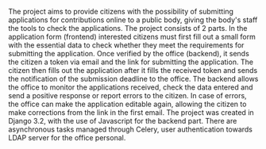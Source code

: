 The project aims to provide citizens with the possibility of submitting applications for contributions online to a public body, giving the body's staff the tools to check the applications.
The project consists of 2 parts. In the application form (frontend) interested citizens must first fill out a small form with the essential data to check whether they meet the requirements for submitting the application.
Once verified by the office (backend), it sends the citizen a token via email and the link for submitting the application.
The citizen then fills out the application after it fills the received token and sends the notification of the submission deadline to the office.
The backend allows the office to monitor the applications received, check the data entered and send a positive response or report errors to the citizen. In case of errors, the office can make the application editable again, allowing the citizen to make corrections from the link in the first email.
The project was created in Django 3.2, with the use of Javascript for the backend part. There are asynchronous tasks managed through Celery, user authentication towards LDAP server for the office personal.
